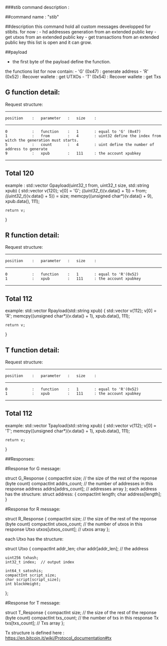###stib command description :

##command name : "stib"

##description
 this command hold all custom messages developped for stibits.
 for now : 
    - hd addresses generation from an extended public key
    - get utxos from an extended public key
    - get transactions from an extended public key
 this list is open and it can grow.


##payload

  - the first byte of the payload define the function.

  the functions list for now contain:
    - 'G' (0x47) : generate address
    - 'R' (0x52) : Recover wallete : get UTXOs
    - 'T' (0x54) : Recover wallete : get Txs

## G function detail:

Request structure:
_____________________________________________________________
    position    :   parameter   :   size    :
-------------------------------------------------------------
    0           :   function    :   1       : equal to 'G' (0x47)
    1           :   from        :   4       : uint32 define the index from witch the generation must starts.
    5           :   count       :   4       : uint define the number of address to generate
    9           :   xpub        :   111     : the account xpubkey
-------------------------------------------------------------
 Total                              120
-------------------------------------------------------------

example :
std::vector<unsigned char> Gpayload(uint32_t from, uint32_t size, std::string xpub) {
    std::vector<unsigned char> v(120);
    v[0] = 'G';
    *((uint32_t*)(v.data() + 1)) = from;
    *((uint32_t*)(v.data() + 5)) = size;
    memcpy((unsigned char*)(v.data() + 9), xpub.data(), 111);
    
    return v;
}

## R function detail:

Request structure:
_____________________________________________________________
    position    :   parameter   :   size    :
-------------------------------------------------------------
    0           :   function    :   1       : equal to 'R'(0x52)
    1           :   xpub        :   111     : the account xpubkey
-------------------------------------------------------------
 Total                              112
-------------------------------------------------------------

example:
std::vector<unsigned char> Rpayload(std::string xpub) {
    std::vector<unsigned char> v(112);
    v[0] = 'R';
    memcpy((unsigned char*)(v.data() + 1), xpub.data(), 111);
    
    return v;
}

## T function detail:

Request structure:
_____________________________________________________________
    position    :   parameter   :   size    :
-------------------------------------------------------------
    0           :   function    :   1       : equal to 'R'(0x52)
    1           :   xpub        :   111     : the account xpubkey
-------------------------------------------------------------
 Total                              112
-------------------------------------------------------------

example:
std::vector<unsigned char> Tpayload(std::string xpub) {
    std::vector<unsigned char> v(112);
    v[0] = 'T';
    memcpy((unsigned char*)(v.data() + 1), xpub.data(), 111);
    
    return v;
}

##Responses:

#Response for G message:

struct G_Response
{
   compactInt size;                // 	the size of the rest of the reponse (byte count)
   compactInt addrs_count;         //   the number of addresses in this response
   address    addrs[addrs_count];  //   addresses array 
};
each address has the structure:
struct address:
{
   compactInt length;
   char       address[length];
}

#Response for R message:

struct R_Response
{
   compactInt size;                // 	the size of the rest of the reponse (byte count)
   compactInt utxos_count;         //   the number of utxos in this response
   Utxo    utxos[utxos_count];  //   utxos array 
};

each Utxo has the structure:

struct Utxo
{
    compactInt addr_len;
    char addr[addr_len];  // the address

    uint256 txhash;
    int32_t index;  // output index

    int64_t satoshis;
    compactInt script_size;
    char script[script_size]; 
    int blockHeight;
};


#Response for T message:

struct T_Response
{
   compactInt size;               // 	the size of the rest of the reponse (byte count)
   compactInt txs_count;          //   the number of txs in this response
   Tx    txs[txs_count];          //   Txs array 
};

Tx structure is defined here :
  https://en.bitcoin.it/wiki/Protocol_documentation#tx


